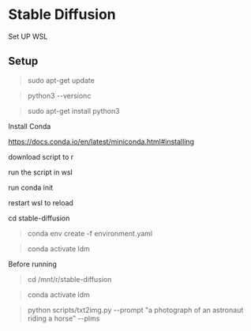 # Stable Diffusion

Set UP WSL

## Setup

> sudo apt-get update

> python3 --versionc

> sudo apt-get install python3


Install Conda

https://docs.conda.io/en/latest/miniconda.html#installing

download script to r

run the script in wsl

run conda init

restart wsl to reload

cd stable-diffusion

> conda env create -f environment.yaml

> conda activate ldm


Before running

> cd /mnt/r/stable-diffusion

> conda activate ldm

> python scripts/txt2img.py --prompt "a photograph of an astronaut riding a horse" --plms